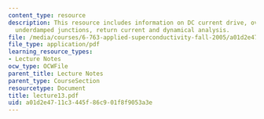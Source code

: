 ```yaml
---
content_type: resource
description: This resource includes information on DC current drive, overdampedand
  underdamped junctions, return current and dynamical analysis.
file: /media/courses/6-763-applied-superconductivity-fall-2005/a01d2e4711c3445f86c901f8f9053a3e_lecture13.pdf
file_type: application/pdf
learning_resource_types:
- Lecture Notes
ocw_type: OCWFile
parent_title: Lecture Notes
parent_type: CourseSection
resourcetype: Document
title: lecture13.pdf
uid: a01d2e47-11c3-445f-86c9-01f8f9053a3e
---
```

